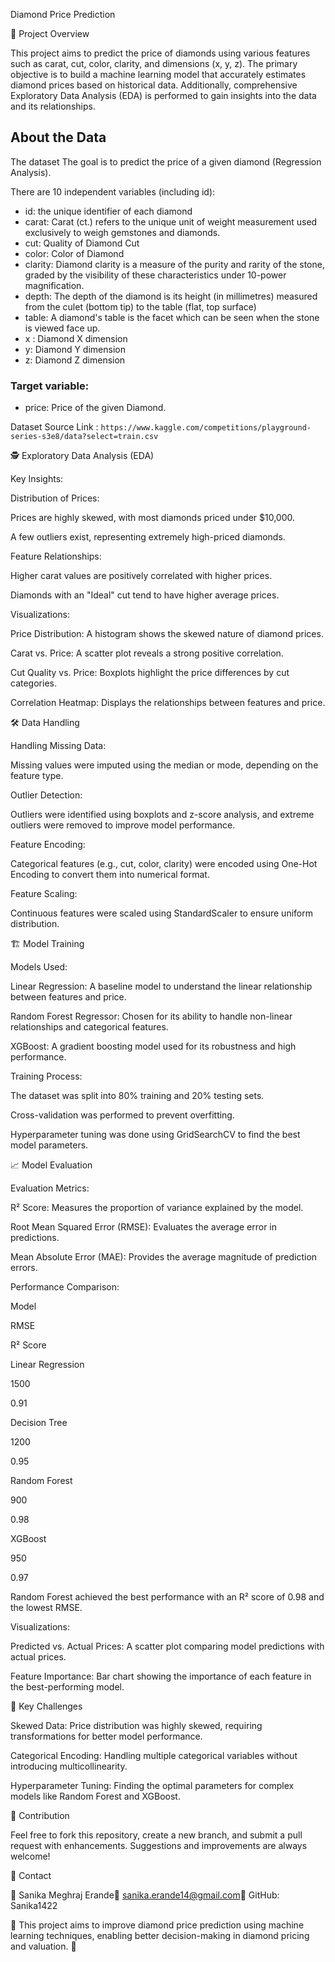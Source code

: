 Diamond Price Prediction

📌 Project Overview

This project aims to predict the price of diamonds using various features such as carat, cut, color, clarity, and dimensions (x, y, z). The primary objective is to build a machine learning model that accurately estimates diamond prices based on historical data. Additionally, comprehensive Exploratory Data Analysis (EDA) is performed to gain insights into the data and its relationships.


## About the Data

The dataset The goal is to predict the price of a given diamond (Regression Analysis).

There are 10 independent variables (including id):

 - id: the unique identifier of each diamond
 - carat: Carat (ct.) refers to the unique unit of weight measurement used exclusively to weigh gemstones and diamonds.
 - cut: Quality of Diamond Cut
 - color: Color of Diamond
 - clarity: Diamond clarity is a measure of the purity and rarity of the stone, graded by the visibility of these characteristics under 10-power magnification.
 - depth: The depth of the diamond is its height (in millimetres) measured from the culet (bottom tip) to the table (flat, top surface)
 - table: A diamond's table is the facet which can be seen when the stone is viewed face up.
 - x : Diamond X dimension
 - y: Diamond Y dimension
 - z: Diamond Z dimension

### Target variable: 
- price: Price of the given Diamond.

Dataset Source Link : ```https://www.kaggle.com/competitions/playground-series-s3e8/data?select=train.csv```


🕵️ Exploratory Data Analysis (EDA)

Key Insights:

Distribution of Prices:

Prices are highly skewed, with most diamonds priced under $10,000.

A few outliers exist, representing extremely high-priced diamonds.

Feature Relationships:

Higher carat values are positively correlated with higher prices.

Diamonds with an "Ideal" cut tend to have higher average prices.

Visualizations:

Price Distribution: A histogram shows the skewed nature of diamond prices.

Carat vs. Price: A scatter plot reveals a strong positive correlation.

Cut Quality vs. Price: Boxplots highlight the price differences by cut categories.

Correlation Heatmap: Displays the relationships between features and price.



🛠️ Data Handling

Handling Missing Data:

Missing values were imputed using the median or mode, depending on the feature type.

Outlier Detection:

Outliers were identified using boxplots and z-score analysis, and extreme outliers were removed to improve model performance.

Feature Encoding:

Categorical features (e.g., cut, color, clarity) were encoded using One-Hot Encoding to convert them into numerical format.

Feature Scaling:

Continuous features were scaled using StandardScaler to ensure uniform distribution.

🏗️ Model Training

Models Used:

Linear Regression: A baseline model to understand the linear relationship between features and price.

Random Forest Regressor: Chosen for its ability to handle non-linear relationships and categorical features.

XGBoost: A gradient boosting model used for its robustness and high performance.

Training Process:

The dataset was split into 80% training and 20% testing sets.

Cross-validation was performed to prevent overfitting.

Hyperparameter tuning was done using GridSearchCV to find the best model parameters.

📈 Model Evaluation

Evaluation Metrics:

R² Score: Measures the proportion of variance explained by the model.

Root Mean Squared Error (RMSE): Evaluates the average error in predictions.

Mean Absolute Error (MAE): Provides the average magnitude of prediction errors.

Performance Comparison:

Model

RMSE

R² Score

Linear Regression

1500

0.91

Decision Tree

1200

0.95

Random Forest

900

0.98

XGBoost

950

0.97

Random Forest achieved the best performance with an R² score of 0.98 and the lowest RMSE.

Visualizations:

Predicted vs. Actual Prices: A scatter plot comparing model predictions with actual prices.

Feature Importance: Bar chart showing the importance of each feature in the best-performing model.

🌟 Key Challenges

Skewed Data: Price distribution was highly skewed, requiring transformations for better model performance.

Categorical Encoding: Handling multiple categorical variables without introducing multicollinearity.

Hyperparameter Tuning: Finding the optimal parameters for complex models like Random Forest and XGBoost.





🤝 Contribution

Feel free to fork this repository, create a new branch, and submit a pull request with enhancements. Suggestions and improvements are always welcome!

📩 Contact

📌 Sanika Meghraj Erande📧 sanika.erande14@gmail.com🔗 GitHub: Sanika1422

📌 This project aims to improve diamond price prediction using machine learning techniques, enabling better decision-making in diamond pricing and valuation. 💎